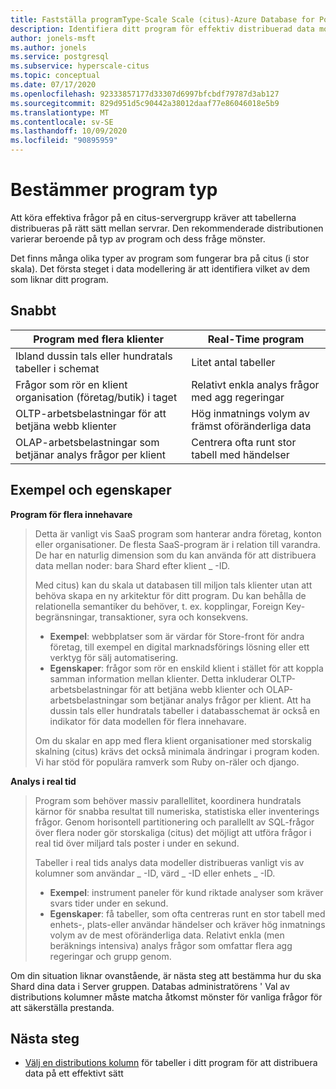 ```yaml
---
title: Fastställa programType-Scale Scale (citus)-Azure Database for PostgreSQL
description: Identifiera ditt program för effektiv distribuerad data modellering
author: jonels-msft
ms.author: jonels
ms.service: postgresql
ms.subservice: hyperscale-citus
ms.topic: conceptual
ms.date: 07/17/2020
ms.openlocfilehash: 92333857177d33307d6997bfcbdf79787d3ab127
ms.sourcegitcommit: 829d951d5c90442a38012daaf77e86046018e5b9
ms.translationtype: MT
ms.contentlocale: sv-SE
ms.lasthandoff: 10/09/2020
ms.locfileid: "90895959"
---
```

# <a name="determining-application-type"></a>Bestämmer program typ

Att köra effektiva frågor på en citus-servergrupp kräver att tabellerna distribueras på rätt sätt mellan servrar. Den rekommenderade distributionen varierar beroende på typ av program och dess fråge mönster.

Det finns många olika typer av program som fungerar bra på citus (i stor skala). Det första steget i data modellering är att identifiera vilket av dem som liknar ditt program.

## <a name="at-a-glance"></a>Snabbt

| Program med flera klienter                                 | Real-Time program                                |
|-----------------------------------------------------------|-------------------------------------------------------|
| Ibland dussin tals eller hundratals tabeller i schemat          | Litet antal tabeller                                |
| Frågor som rör en klient organisation (företag/butik) i taget | Relativt enkla analys frågor med agg regeringar |
| OLTP-arbetsbelastningar för att betjäna webb klienter                    | Hög inmatnings volym av främst oföränderliga data           |
| OLAP-arbetsbelastningar som betjänar analys frågor per klient   | Centrera ofta runt stor tabell med händelser            |

## <a name="examples-and-characteristics"></a>Exempel och egenskaper

**Program för flera innehavare**

> Detta är vanligt vis SaaS program som hanterar andra företag, konton eller organisationer. De flesta SaaS-program är i relation till varandra. De har en naturlig dimension som du kan använda för att distribuera data mellan noder: bara Shard efter klient \_ -ID.
>
> Med citus) kan du skala ut databasen till miljon tals klienter utan att behöva skapa en ny arkitektur för ditt program. Du kan behålla de relationella semantiker du behöver, t. ex. kopplingar, Foreign Key-begränsningar, transaktioner, syra och konsekvens.
>
> -   **Exempel**: webbplatser som är värdar för Store-front för andra företag, till exempel en digital marknadsförings lösning eller ett verktyg för sälj automatisering.
> -   **Egenskaper**: frågor som rör en enskild klient i stället för att koppla samman information mellan klienter. Detta inkluderar OLTP-arbetsbelastningar för att betjäna webb klienter och OLAP-arbetsbelastningar som betjänar analys frågor per klient. Att ha dussin tals eller hundratals tabeller i databasschemat är också en indikator för data modellen för flera innehavare.
>
> Om du skalar en app med flera klient organisationer med storskalig skalning (citus) krävs det också minimala ändringar i program koden. Vi har stöd för populära ramverk som Ruby on-räler och django.

**Analys i real tid**

> Program som behöver massiv parallellitet, koordinera hundratals kärnor för snabba resultat till numeriska, statistiska eller inventerings frågor.  Genom horisontell partitionering och parallellt av SQL-frågor över flera noder gör storskaliga (citus) det möjligt att utföra frågor i real tid över miljard tals poster i under en sekund.
>
> Tabeller i real tids analys data modeller distribueras vanligt vis av kolumner som användar \_ -ID, värd \_ -ID eller enhets \_ -ID.
>
> -   **Exempel**: instrument paneler för kund riktade analyser som kräver svars tider under en sekund.
> -   **Egenskaper**: få tabeller, som ofta centreras runt en stor tabell med enhets-, plats-eller användar händelser och kräver hög inmatnings volym av de mest oföränderliga data. Relativt enkla (men beräknings intensiva) analys frågor som omfattar flera agg regeringar och grupp genom.

Om din situation liknar ovanstående, är nästa steg att bestämma hur du ska Shard dina data i Server gruppen. Databas administratörens \' Val av distributions kolumner måste matcha åtkomst mönster för vanliga frågor för att säkerställa prestanda.

## <a name="next-steps"></a>Nästa steg

* [Välj en distributions kolumn](concepts-hyperscale-choose-distribution-column.md) för tabeller i ditt program för att distribuera data på ett effektivt sätt
